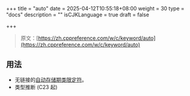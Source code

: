 +++
title = "auto"
date = 2025-04-12T10:55:18+08:00
weight = 30
type = "docs"
description = ""
isCJKLanguage = true
draft = false

+++

> 原文：[https://zh.cppreference.com/w/c/keyword/auto](https://zh.cppreference.com/w/c/keyword/auto)

## 用法

- 无链接的[自动存储期类限定符](https://zh.cppreference.com/w/c/language/storage_duration)。
- 类型推断 (C23 起)